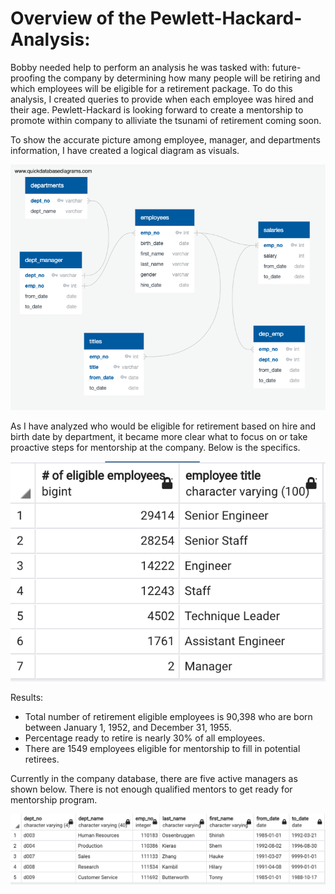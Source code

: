 
# Overview of the Pewlett-Hackard-Analysis: 

Bobby needed help to perform an analysis he was tasked with: future-proofing the company by determining how many people will be retiring and which employees will be eligible for a retirement package. To do this analysis, I created queries to provide when each employee was hired and their age.
Pewlett-Hackard is looking forward to create a mentorship to promote within company to alliviate the tsunami of retirement coming soon. 

To show the accurate picture among employee, manager, and departments information, I have created a logical diagram as visuals.


![EmployeeDB.png](Resources/EmployeeDB.png)


As I have analyzed who would be eligible for retirement based on hire and birth date by department, it became more clear what to focus on or take proactive steps for mentorship at the company. 
Below is the specifics.


![grouped_by.png](Resources/grouped_by.png)


Results: 

- Total number of retirement eligible employees is 90,398 who are born between January 1, 1952, and December 31, 1955.
- Percentage ready to retire is nearly 30% of all employees.
- There are 1549 employees eligible for mentorship to fill in potential retirees.


Currently in the company database, there are five active managers as shown below. There is not enough qualified mentors to get ready for mentorship program.


![active_managers.png](Resources/active_managers.png)

